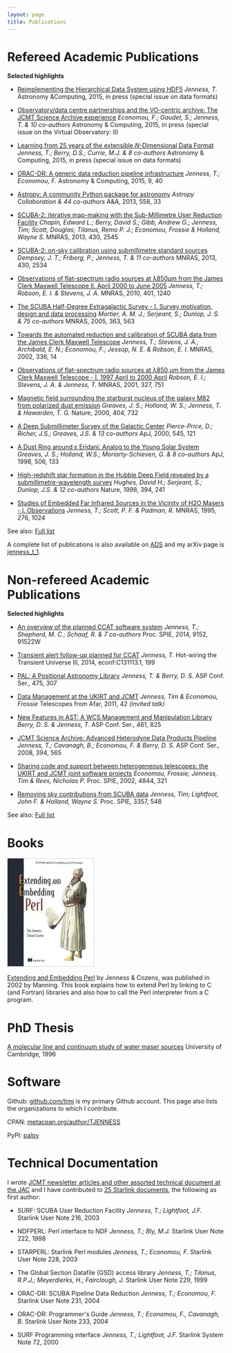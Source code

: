 ```yaml
---
layout: page
title: Publications
---
```




# Refereed Academic Publications

**Selected highlights**

* [Reimplementing the Hierarchical Data System using HDF5](http://dx.doi.org/10.1016/j.ascom.2015.02.003)
  _Jenness, T._
  Astronomy &amp;Computing, 2015, in press (special issue on data formats)

* [Observatory/data centre partnerships and the VO-centric archive: The JCMT Science Archive experience](http://dx.doi.org/10.1016/j.ascom.2014.12.005)
  _Economou, F.; Gaudet, S.; Jenness, T. &amp; 10 co-authors_
  Astronomy &amp; Computing, 2015, in press (special issue on the Virtual Observatory: II)

* [Learning from 25 years of the extensible _N_-Dimensional Data Format](http://dx.doi.org/10.1016/j.ascom.2014.11.001)
  _Jenness, T.; Berry, D.S.; Currie, M.J. &amp; 8 co-authors_
  Astronomy &amp; Computing, 2015, in press (special issue on data formats)

* [ORAC-DR: A generic data reduction pipeline infrastructure](http://adsabs.harvard.edu/abs/2015A%26C.....9...40J)
  _Jenness, T.; Economou, F._
  Astronomy &amp; Computing, 2015, 9, 40

* [Astropy: A community Python package for astronomy](http://adsabs.harvard.edu/abs/2013A%26A...558A..33A)
  _Astropy Collaboration &amp; 44 co-authors_
  A&amp;A, 2013, 558, 33

* [SCUBA-2: iterative map-making with the Sub-Millimetre User Reduction Facility](http://adsabs.harvard.edu/abs/2013MNRAS.430.2545C)
  _Chapin, Edward L.; Berry, David S.; Gibb, Andrew G.; Jenness, Tim; Scott, Douglas; Tilanus, Remo P. J.; Economou, Frossie &amp; Holland, Wayne S._
  MNRAS, 2013, 430, 2545

* [SCUBA-2: on-sky calibration using submillimetre standard sources](http://adsabs.harvard.edu/abs/2013MNRAS.430.2534D)
  _Dempsey, J. T.; Friberg, P.; Jenness, T. &amp; 11 co-authors_
  MNRAS, 2013, 430, 2534

* [Observations of flat-spectrum radio sources at &lambda;850&mu;m from the James Clerk Maxwell Telescope II. April 2000 to June 2005](http://adsabs.harvard.edu/abs/2010MNRAS.401.1240J)
  _Jenness, T.; Robson, E. I. &amp; Stevens, J. A._
  MNRAS, 2010, 401, 1240

* [The SCUBA Half-Degree Extragalactic Survey - I. Survey motivation, design and data processing](http://adsabs.harvard.edu/abs/2005MNRAS.363..563M)
  _Mortier, A. M. J.; Serjeant, S.; Dunlop, J. S. &amp; 75 co-authors_
  MNRAS, 2005, 363, 563

* [Towards the automated reduction and calibration of SCUBA data from the James Clerk Maxwell Telescope](http://adsabs.harvard.edu/abs/2002MNRAS.336...14J)
  _Jenness, T.; Stevens, J. A.; Archibald, E. N.; Economou, F.; Jessop, N. E. &amp; Robson, E. I._
  MNRAS, 2002, 336, 14

* [Observations of flat-spectrum radio sources at &lambda;850 &mu;m from the James Clerk Maxwell Telescope - I. 1997 April to 2000 April](http://adsabs.harvard.edu/abs/2001MNRAS.327..751R)
  _Robson, E. I.; Stevens, J. A. &amp; Jenness, T._
  MNRAS, 2001, 327, 751

* [Magnetic field surrounding the starburst nucleus of the galaxy M82 from polarized dust emission](http://adsabs.harvard.edu/abs/2000Natur.404..732G)
  _Greaves, J. S.; Holland, W. S.; Jenness, T. &amp; Hawarden, T. G._
  Nature, 2000, 404, 732

* [A Deep Submillimeter Survey of the Galactic Center](http://adsabs.harvard.edu/abs/2000ApJ...545L.121P)
  _Pierce-Price, D.; Richer, J.S.; Greaves, J.S. &amp; 13 co-authors_
  ApJ, 2000, 545, 121

* [A Dust Ring around &epsilon; Eridani: Analog to the Young Solar System](http://adsabs.harvard.edu/abs/1998ApJ...506L.133G)
  _Greaves, J. S.; Holland, W.S.; Moriarty-Schieven, G. &amp; 8 co-authors_
  ApJ, 1998, 506, 133

* [High-redshift star formation in the Hubble Deep Field revealed by a submillimetre-wavelength survey](http://adsabs.harvard.edu/abs/1998Natur.394..241H)
  _Hughes, David H.; Serjeant, S.; Dunlop, J.S. &amp; 12 co-authors_
  Nature, 1998, 394, 241

* [Studies of Embedded Far Infrared Sources in the Vicinity of H2O Masers - I. Observations](http://adsabs.harvard.edu/abs/1995MNRAS.276.1024J)
  _Jenness, T.; Scott, P. F. &amp; Padman, R._
  MNRAS, 1995, 276, 1024

See also: [Full list](refereed)

A complete list of publications is also available on [ADS](http://adsabs.harvard.edu/cgi-bin/nph-abs_connect?db_key=AST&db_key=PRE&qform=AST&arxiv_sel=astro-ph&arxiv_sel=cond-mat&arxiv_sel=cs&arxiv_sel=gr-qc&arxiv_sel=hep-ex&arxiv_sel=hep-lat&arxiv_sel=hep-ph&arxiv_sel=hep-th&arxiv_sel=math&arxiv_sel=math-ph&arxiv_sel=nlin&arxiv_sel=nucl-ex&arxiv_sel=nucl-th&arxiv_sel=physics&arxiv_sel=quant-ph&arxiv_sel=q-bio&sim_query=YES&ned_query=YES&aut_req=YES&aut_logic=OR&obj_logic=OR&author=Jenness%2C+T.&object=&start_mon=&start_year=&end_mon=&end_year=&ttl_logic=OR&title=&txt_logic=OR&text=&nr_to_return=300&start_nr=1&jou_pick=ALL&ref_stems=&data_and=ALL&group_and=ALL&start_entry_day=&start_entry_mon=&start_entry_year=&end_entry_day=&end_entry_mon=&end_entry_year=&min_score=&sort=SCORE&data_type=SHORT&aut_syn=YES&ttl_syn=YES&txt_syn=YES&aut_wt=1.0&obj_wt=1.0&ttl_wt=0.3&txt_wt=3.0&aut_wgt=YES&obj_wgt=YES&ttl_wgt=YES&txt_wgt=YES&ttl_sco=YES&txt_sco=YES&version=1) and my arXiv page is [jenness_t_1](http://arxiv.org/a/jenness_t_1).

# Non-refereed Academic Publications

**Selected highlights**

* [An overview of the planned CCAT software system](http://adsabs.harvard.edu/abs/2014SPIE.9152E..2WJ)
  _Jenness, T.; Shepherd, M. C.; Schaaf, R. &amp; 7 co-authors_
  Proc. SPIE, 2014, 9152, 91522W

* [Transient alert follow-up planned for CCAT](http://adsabs.harvard.edu/abs/2014htu..conf..199J)
  _Jenness, T._
  Hot-wiring the Transient Universe III, 2014, econf:C131113.1, 199

* [PAL: A Positional Astronomy Library](http://adsabs.harvard.edu/abs/2013ASPC..475..307J)
  _Jenness, T. &amp; Berry, D. S._
  ASP Conf. Ser., 475, 307

* [Data Management at the UKIRT and JCMT](http://adsabs.harvard.edu/abs/2011tfa..confE..42J)
  _Jenness, Tim &amp; Economou, Frossie_
  Telescopes from Afar, 2011, 42 _(invited talk)_

* [New Features in AST: A WCS Management and Manipulation Library](http://adsabs.harvard.edu/abs/2012ASPC..461..825B)
  _Berry, D. S. &amp; Jenness, T._
  ASP Conf. Ser., 461, 825

* [JCMT Science Archive: Advanced Heterodyne Data Products Pipeline](http://adsabs.harvard.edu/abs/2008ASPC..394..565J)
  _Jenness, T.; Cavanagh, B.; Economou, F. &amp; Berry, D. S._
  ASP Conf. Ser., 2008, 394, 565

* [Sharing code and support between heterogeneous telescopes: the UKIRT and JCMT joint software projects](http://adsabs.harvard.edu/abs/2002SPIE.4844..321E)
  _Economou, Frossie; Jenness, Tim &amp; Rees, Nicholas P._
  Proc. SPIE, 2002, 4844, 321

* [Removing sky contributions from SCUBA data](http://adsabs.harvard.edu/abs/1998SPIE.3357..548J)
  _Jenness, Tim; Lightfoot, John F. &amp; Holland, Wayne S._
  Proc. SPIE, 3357, 548

See also: [Full list](conferences)

# Books

![Book cover](ExtEmbedPerl.jpg)

[Extending and Embedding Perl](http://www.manning.com/jenness/) by Jenness &amp; Cozens, was published in 2002 by Manning. This book explains how to extend Perl by linking to C (and Fortran) libraries and also how to call the Perl interpreter from a C program.

# PhD Thesis

[A molecular line and continuum study of water maser sources](https://www.repository.cam.ac.uk/handle/1810/245081)
University of Cambridge, 1996

# Software

Github: [github.com/timj](https://github.com/timj) is my primary Github account. This page also lists the organizations to which I contribute.

CPAN: [metacpan.org/author/TJENNESS](https://metacpan.org/author/TJENNESS)

PyPI: [palpy](https://pypi.python.org/pypi/palpy/)


# Technical Documentation

I wrote [ JCMT newsletter articles and other assorted technical document at the JAC](jacdocs) and I have contributed to [25 Starlink documents](stardocs), the following as first author:

* SURF: SCUBA User Reduction Facility
  _Jenness, T.; Lightfoot, J.F._
  Starlink User Note 216, 2003

* NDFPERL: Perl interface to NDF
  _Jenness, T.; Bly, M.J._
  Starlink User Note 222, 1998

* STARPERL: Starlink Perl modules
  _Jenness, T.; Economou, F._
  Starlink User Note 228, 2003

* The Global Section Datafile (GSD) access library
  _Jenness, T.; Tilanus, R.P.J.; Meyerdierks, H.; Fairclough, J._
  Starlink User Note 229, 1999

* ORAC-DR: SCUBA Pipeline Data Reduction
  _Jenness, T.; Economou, F._
  Starlink User Note 231, 2004

* ORAC-DR: Programmer's Guide
  _Jenness, T.; Economou, F., Cavanagh, B._
  Starlink User Note 233, 2004

* SURF Programming interface
  _Jenness, T.; Lightfoot, J.F._
  Starlink System Note 72, 2000

